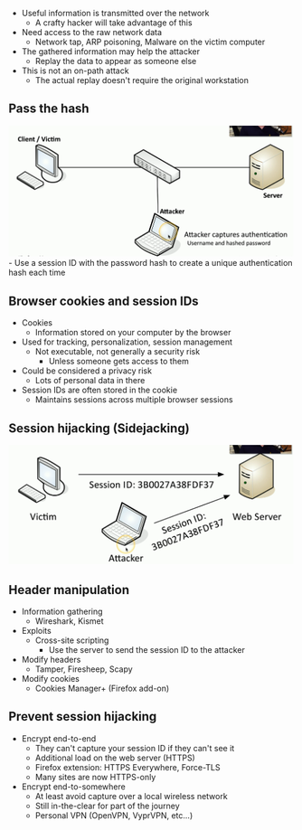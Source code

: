 - Useful information is transmitted over the network
	- A crafty hacker will take advantage of this
- Need access to the raw network data
	- Network tap, ARP poisoning, Malware on the victim computer
- The gathered information may help the attacker
	- Replay the data to appear as someone else
- This is not an on-path attack
	- The actual replay doesn't require the original workstation

## Pass the hash
![](Images/Pasted%20image%2020231202031448.png)	- Use a session ID with the password hash to create a unique authentication hash each time

## Browser cookies and session IDs
- Cookies
	- Information stored on your computer by the browser
- Used for tracking, personalization, session management
	- Not executable, not generally a security risk
		- Unless someone gets access to them
- Could be considered a privacy risk
	- Lots of personal data in there
- Session IDs are often stored in the cookie
	- Maintains sessions across multiple browser sessions

## Session hijacking (Sidejacking)
![](Images/Pasted%20image%2020231202031803.png)
## Header manipulation
- Information gathering
	- Wireshark, Kismet
- Exploits
	- Cross-site scripting
		- Use the server to send the session ID to the attacker
- Modify headers
	- Tamper, Firesheep, Scapy
- Modify cookies
	- Cookies Manager+ (Firefox add-on)

## Prevent session hijacking
- Encrypt end-to-end
	- They can't capture your session ID if they can't see it
	- Additional load on the web server (HTTPS)
	- Firefox extension: HTTPS Everywhere, Force-TLS
	- Many sites are now HTTPS-only
- Encrypt end-to-somewhere
	- At least avoid capture over a local wireless network
	- Still in-the-clear for part of the journey
	- Personal VPN (OpenVPN, VyprVPN, etc...)
